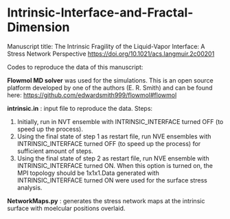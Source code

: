 # Intrinsic-Interface-and-Fractal-Dimension
Manuscript title: The Intrinsic Fragility of the Liquid-Vapor Interface: A Stress Network Perspective
https://doi.org/10.1021/acs.langmuir.2c00201

Codes to reproduce the data of this manuscript: 

<b>Flowmol MD solver</b> was used for the simulations. This is an open source platform developed by one of the authors (E. R. Smith) and can be found here: https://github.com/edwardsmith999/flowmol#flowmol

<b>intrinsic.in</b> : input file to reproduce the data.
Steps: 
1. Initially, run in NVT ensemble with INTRINSIC_INTERFACE turned OFF (to speed up the process).
2. Using the final state of step 1 as restart file, run NVE ensembles with INTRINSIC_INTERFACE turned OFF (to speed up the process) for sufficient amount of steps.
3. Using the final state of step 2 as restart file, run NVE ensemble with INTRINSIC_INTERFACE turned ON. When this option is turned on, the MPI topology should be 1x1x1.Data generated with INTRINSIC_INTERFACE turned ON were used for the surface stress analysis.

<b>NetworkMaps.py</b> : generates the stress network maps at the intrinsic surface with moelcular positions overlaid.
